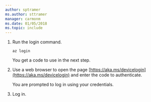 ```yaml
---
author: sptramer
ms.author: sttramer
manager: carmonm
ms.date: 01/05/2018
ms.topic: include
---
```


1. Run the login command.

    ```azurecli-interactive
    az login
    ```

   You get a code to use in the next step.

1. Use a web browser to open the page [https://aka.ms/devicelogin](https://aka.ms/devicelogin)
    and enter the code to authenticate.

    You are prompted to log in using your credentials.

1. Log in.

